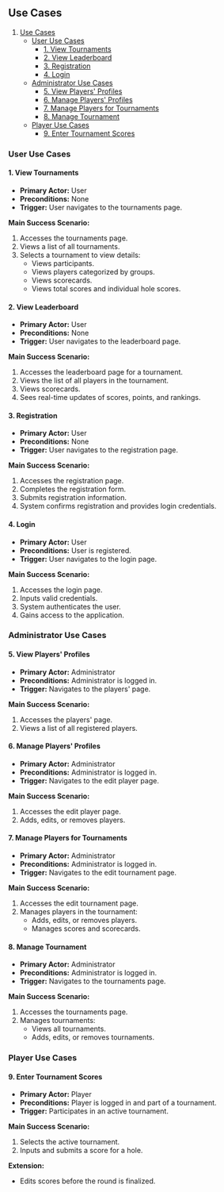 ## Use Cases

1. [Use Cases](#use-cases)
    - [User Use Cases](#user-use-cases)
        - [1. View Tournaments](#1-view-tournaments)
        - [2. View Leaderboard](#2-view-leaderboard)
        - [3. Registration](#3-registration)
        - [4. Login](#4-login)
    - [Administrator Use Cases](#administrator-use-cases)
        - [5. View Players' Profiles](#5-view-players-profiles)
        - [6. Manage Players' Profiles](#6-manage-players-profiles)
        - [7. Manage Players for Tournaments](#7-manage-players-for-tournaments)
        - [8. Manage Tournament](#8-manage-tournament)
    - [Player Use Cases](#player-use-cases)
        - [9. Enter Tournament Scores](#9-enter-tournament-scores)

### User Use Cases

#### 1. View Tournaments

- **Primary Actor:** User
- **Preconditions:** None
- **Trigger:** User navigates to the tournaments page.

**Main Success Scenario:**
1. Accesses the tournaments page.
2. Views a list of all tournaments.
3. Selects a tournament to view details:
    - Views participants.
    - Views players categorized by groups.
    - Views scorecards.
    - Views total scores and individual hole scores.

#### 2. View Leaderboard

- **Primary Actor:** User
- **Preconditions:** None
- **Trigger:** User navigates to the leaderboard page.

**Main Success Scenario:**
1. Accesses the leaderboard page for a tournament.
2. Views the list of all players in the tournament.
3. Views scorecards.
4. Sees real-time updates of scores, points, and rankings.

#### 3. Registration

- **Primary Actor:** User
- **Preconditions:** None
- **Trigger:** User navigates to the registration page.

**Main Success Scenario:**
1. Accesses the registration page.
2. Completes the registration form.
3. Submits registration information.
4. System confirms registration and provides login credentials.

#### 4. Login

- **Primary Actor:** User
- **Preconditions:** User is registered.
- **Trigger:** User navigates to the login page.

**Main Success Scenario:**
1. Accesses the login page.
2. Inputs valid credentials.
3. System authenticates the user.
4. Gains access to the application.

### Administrator Use Cases

#### 5. View Players' Profiles

- **Primary Actor:** Administrator
- **Preconditions:** Administrator is logged in.
- **Trigger:** Navigates to the players' page.

**Main Success Scenario:**
1. Accesses the players' page.
2. Views a list of all registered players.

#### 6. Manage Players' Profiles

- **Primary Actor:** Administrator
- **Preconditions:** Administrator is logged in.
- **Trigger:** Navigates to the edit player page.

**Main Success Scenario:**
1. Accesses the edit player page.
2. Adds, edits, or removes players.

#### 7. Manage Players for Tournaments

- **Primary Actor:** Administrator
- **Preconditions:** Administrator is logged in.
- **Trigger:** Navigates to the edit tournament page.

**Main Success Scenario:**
1. Accesses the edit tournament page.
2. Manages players in the tournament:
    - Adds, edits, or removes players.
    - Manages scores and scorecards.

#### 8. Manage Tournament

- **Primary Actor:** Administrator
- **Preconditions:** Administrator is logged in.
- **Trigger:** Navigates to the tournaments page.

**Main Success Scenario:**
1. Accesses the tournaments page.
2. Manages tournaments:
    - Views all tournaments.
    - Adds, edits, or removes tournaments.

### Player Use Cases

#### 9. Enter Tournament Scores

- **Primary Actor:** Player
- **Preconditions:** Player is logged in and part of a tournament.
- **Trigger:** Participates in an active tournament.

**Main Success Scenario:**
1. Selects the active tournament.
2. Inputs and submits a score for a hole.

**Extension:**
- Edits scores before the round is finalized.